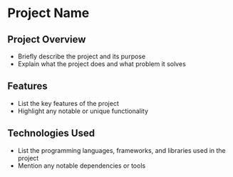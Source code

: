 # Project Name

## Project Overview

* Briefly describe the project and its purpose
* Explain what the project does and what problem it solves

## Features

* List the key features of the project
* Highlight any notable or unique functionality

## Technologies Used

* List the programming languages, frameworks, and libraries used in the project
* Mention any notable dependencies or tools
